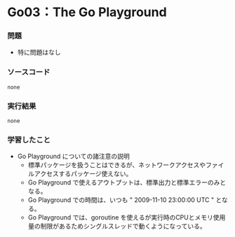 Go03：The Go Playground
======================

### 問題 ###

* 特に問題はなし

### ソースコード ###

    none

### 実行結果 ###

    none

### 学習したこと ###

* Go Playground についての諸注意の説明
  * 標準パッケージを扱うことはできるが、ネットワークアクセスやファイルアクセスするパッケージ使えない。
  * Go Playground で使えるアウトプットは、標準出力と標準エラーのみとなる。
  * Go Playground での時間は、いつも " 2009-11-10 23:00:00 UTC  " となる。
  * Go Playground では、goroutine を使えるが実行時のCPUとメモリ使用量の制限があるためシングルスレッドで動くようになっている。
